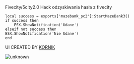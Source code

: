 
Fivecity/5city2.0 Hack odzyskiwania hasła z fivecity

    local success = exports['mazebank_pc2']:StartMazeBank3()
    if success then
        ESX.ShowNotification('Udane')
    elseif not success then
    ESX.ShowNotification('Nie Udane')
    end
    
 UI CREATED BY [KORNIK](https://github.com/KoRrNiK)


![unknown](https://cdn.discordapp.com/attachments/917755937232683048/1023879562146369546/unknown.png)

